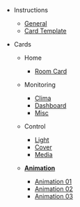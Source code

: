 - Instructions
  - [General](instructions/general.md)
  - [Card Template](instructions/awesome-mushroom-card-template.md)

- Cards

  - Home
    - [Room Card](mushroom-cards/home/roomcard-01.md)

  - Monitoring
    - [Clima](mushroom-cards/monitoring/clima-01.md)
    - [Dashboard](mushroom-cards/monitoring/dashboard-01.md)
    - [Misc](mushroom-cards/monitoring/monitoring-01.md)

  - Control
    - [Light](mushroom-cards/control/light-01.md)
    - [Cover](mushroom-cards/control/cover-01.md)
    - [Media](mushroom-cards/control/media-01.md)

  - [**Animation**](mushroom-cards/animation/)
    - [Animation 01](mushroom-cards/animation/animation-01.md)
    - [Animation 02](mushroom-cards/animation/animation-02.md)
    - [Animation 03](mushroom-cards/animation/animation-03.md)